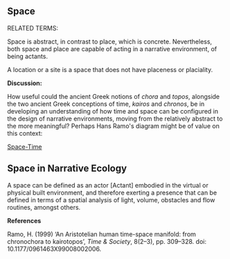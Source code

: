 ## Space

RELATED TERMS:

Space is abstract, in contrast to place, which is concrete. Nevertheless, both space and place are capable of acting in a narrative environment, of being actants.

A location or a site is a space that does not have placeness or placiality.

**Discussion:**

How useful could the ancient Greek notions of _chora_ and _topos_, alongside the two ancient Greek conceptions of time, _kairos_ and _chronos_, be in developing an understanding of how time and space can be configured in the design of narrative environments, moving from the relatively abstract to the more meaningful? Perhaps Hans Ramo's diagram might be of value on this context:

[Space-Time](Space-Time.png)

## Space in Narrative Ecology

A space can be defined as an actor [Actant] embodied in the virtual or physical built environment, and therefore exerting a presence that can be defined in terms of a spatial analysis of light, volume, obstacles and flow routines, amongst others.

**References**

Ramo, H. (1999) ‘An Aristotelian human time-space manifold: from chronochora to kairotopos’, _Time & Society_, 8(2–3), pp. 309–328. doi: 10.1177/0961463X99008002006.


